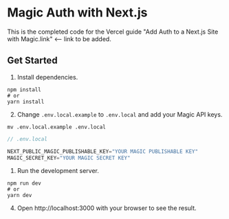 # Magic Auth with Next.js

This is the completed code for the Vercel guide "Add Auth to a Next.js Site with Magic.link" <-- link to be added.

## Get Started

1. Install dependencies.

```shell
npm install
# or
yarn install
```

2. Change `.env.local.example` to `.env.local` and add your Magic API keys.

```shell
mv .env.local.example .env.local
```

```javascript
// .env.local

NEXT_PUBLIC_MAGIC_PUBLISHABLE_KEY="YOUR MAGIC PUBLISHABLE KEY"
MAGIC_SECRET_KEY="YOUR MAGIC SECRET KEY"

```

1. Run the development server.

```shell
npm run dev
# or
yarn dev
```

4. Open http://localhost:3000 with your browser to see the result.
